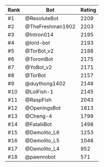 Rank|Bot|Rating
---|---|---
#1|@ResoluteBot|2209
#2|@TheFreshman1902|2203
#3|@Intron014|2195
#4|@lord-bot|2193
#5|@TorBot_v2|2188
#6|@ToromBot|2175
#7|@YoBot_v2|2171
#8|@TorBot|2157
#9|@duythong1402|2148
#10|@LolFish-1|2145
#11|@RaspFish|2043
#12|@OpeningsBot|1813
#13|@Cheng-4|1799
#14|@FataliiBot|1498
#15|@Demolito_L6|1253
#16|@Demolito_L5|1048
#17|@Demolito_L4|952
#18|@pawnrobot|571
